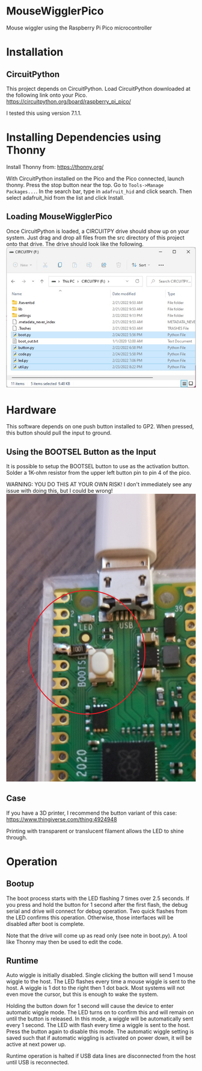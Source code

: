 # MouseWigglerPico
Mouse wiggler using the Raspberry Pi Pico microcontroller

# Installation

## CircuitPython

This project depends on CircuitPython. Load CircuitPython downloaded at the following link onto your Pico.
https://circuitpython.org/board/raspberry_pi_pico/

I tested this using version 7.1.1.

# Installing Dependencies using Thonny

Install Thonny from: https://thonny.org/

With CircuitPython installed on the Pico and the Pico connected, launch thonny. Press the stop button near the top. Go
to `Tools->Manage Packages...`. In the search bar, type in `adafruit_hid` and click search. Then select adafruit_hid
from the list and click Install.

## Loading MouseWigglerPico

Once CircuitPython is loaded, a CIRCUITPY drive should show up on your system. Just drag and drop all files from
the src directory of this project onto that drive. The drive should look like the following.
![button](CIRCUITPYTHON_drive.jpg?raw=true)

# Hardware

This software depends on one push button installed to GP2. When pressed, this button should pull the input to ground.

## Using the BOOTSEL Button as the Input

It is possible to setup the BOOTSEL button to use as the activation button. Solder a 1K-ohm resistor from the upper
left button pin to pin 4 of the pico.

WARNING: YOU DO THIS AT YOUR OWN RISK! I don't immediately see any issue with doing this, but I could be wrong!
![button](button.jpg?raw=true)

## Case

If you have a 3D printer, I recommend the button variant of this case: https://www.thingiverse.com/thing:4924948

Printing with transparent or translucent filament allows the LED to shine through.

# Operation

## Bootup

The boot process starts with the LED flashing 7 times over 2.5 seconds. If you press and hold the button for 1 second
after the first flash, the debug serial and drive will connect for debug operation. Two quick flashes from the LED 
confirms this operation. Otherwise, those interfaces will be disabled after boot is complete.

Note that the drive will come up as read only (see note in boot.py). A tool like Thonny may then be used to edit the
code.

## Runtime

Auto wiggle is initially disabled. Single clicking the button will send 1 mouse wiggle to the host. The LED flashes
every time a mouse wiggle is sent to the host. A wiggle is 1 dot to the right then 1 dot back. Most systems will not
even move the cursor, but this is enough to wake the system. 

Holding the button down for 1 second will cause the device to enter automatic wiggle mode. The LED turns on to confirm
this and will remain on until the button is released. In this mode, a wiggle will be automatically sent every 1 second.
The LED with flash every time a wiggle is sent to the host. Press the button again to disable this mode. The automatic
wiggle setting is saved such that if automatic wiggling is activated on power down, it will be active at next power up.

Runtime operation is halted if USB data lines are disconnected from the host until USB is reconnected.
